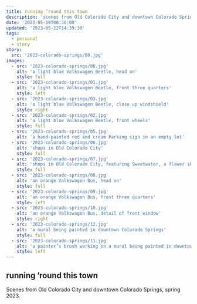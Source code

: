 ```yaml
---
title: running ’round this town
description: 'scenes from Old Colorado City and downtown Colorado Springs'
date: '2023-05-19T08:36:00'
updated: '2023-05-22T14:39:30'
tags:
  - personal
  - story
story:
  src: '2023-colorado-springs/00.jpg'
images:
  - src: '2023-colorado-springs/00.jpg'
    alt: 'a light blue Volkswagen Beetle, head on'
    style: full
  - src: '2023-colorado-springs/01.jpg'
    alt: 'a light blue Volkswagen Beetle, front three quarters'
    style: left
  - src: '2023-colorado-springs/03.jpg'
    alt: 'a light blue Volkswagen Beetle, close up windshield'
    style: right
  - src: '2023-colorado-springs/02.jpg'
    alt: 'a light blue Volkswagen Beetle, front wheels'
    style: full
  - src: '2023-colorado-springs/05.jpg'
    alt: 'a hand-painted red and cream Parking sign in an empty lot'
  - src: '2023-colorado-springs/06.jpg'
    alt: 'shops in Old Colorado City'
    style: full
  - src: '2023-colorado-springs/07.jpg'
    alt: 'shops in Old Colorado City, featuring Sweetwater, a flower shop'
    style: full
  - src: '2023-colorado-springs/08.jpg'
    alt: 'an orange Volkswagen Bus, head on'
    style: full
  - src: '2023-colorado-springs/09.jpg'
    alt: 'an orange Volkswagen Bus, front three quarters'
    style: left
  - src: '2023-colorado-springs/10.jpg'
    alt: 'an orange Volkswagen Bus, detail of front window'
    style: right
  - src: '2023-colorado-springs/12.jpg'
    alt: 'a mural being painted in downtown Colorado Springs'
    style: full
  - src: '2023-colorado-springs/11.jpg'
    alt: 'a painter’s brush working on a mural being painted in downtown Colorado Springs'
    style: left
---
```


## running ’round this town 

Scenes from Old Colorado City and downtown Colorado Springs, spring 2023.